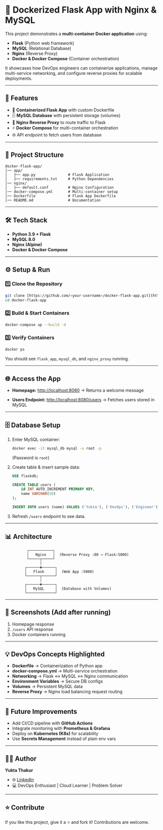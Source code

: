 # 🚀 Dockerized Flask App with Nginx & MySQL

This project demonstrates a **multi-container Docker application** using:

* **Flask** (Python web framework)
* **MySQL** (Relational Database)
* **Nginx** (Reverse Proxy)
* **Docker & Docker Compose** (Container orchestration)

It showcases how DevOps engineers can containerize applications, manage multi-service networking, and configure reverse proxies for scalable deployments.

---

## 📌 Features

* 🐳 **Containerized Flask App** with custom Dockerfile
* 🗄️ **MySQL Database** with persistent storage (volumes)
* 🔄 **Nginx Reverse Proxy** to route traffic to Flask
* ⚡ **Docker Compose** for multi-container orchestration
* 🌐 API endpoint to fetch users from database

---

## 📂 Project Structure

```
docker-flask-app/
│── app/
│   ├── app.py               # Flask Application
│   ├── requirements.txt     # Python Dependencies
│── nginx/
│   ├── default.conf         # Nginx Configuration
│── docker-compose.yml       # Multi-container setup
│── Dockerfile               # Flask App Dockerfile
│── README.md                # Documentation
```

---

## 🛠️ Tech Stack

* **Python 3.9 + Flask**
* **MySQL 8.0**
* **Nginx (Alpine)**
* **Docker & Docker Compose**

---

## ⚙️ Setup & Run

### 1️⃣ Clone the Repository

```bash
git clone [https://github.com/<your-username>/docker-flask-app.git](https://github.com/Yukta-16/Dockerized-Flask-App-with-Nginx-MySQL.git)
cd docker-flask-app
```

### 2️⃣ Build & Start Containers

```bash
docker-compose up --build -d
```

### 3️⃣ Verify Containers

```bash
docker ps
```

You should see `flask_app`, `mysql_db`, and `nginx_proxy` running.

---

## 🌐 Access the App

* **Homepage:** [http://localhost:8080](http://localhost:8080)
  → Returns a welcome message

* **Users Endpoint:** [http://localhost:8080/users](http://localhost:8080/users)
  → Fetches users stored in MySQL

---

## 🗄️ Database Setup

1. Enter MySQL container:

   ```bash
   docker exec -it mysql_db mysql -u root -p
   ```

   (Password is `root`)

2. Create table & insert sample data:

   ```sql
   USE flaskdb;

   CREATE TABLE users (
       id INT AUTO_INCREMENT PRIMARY KEY,
       name VARCHAR(50)
   );

   INSERT INTO users (name) VALUES ('Yukta'), ('DevOps'), ('Engineer');
   ```

3. Refresh `/users` endpoint to see data.

---

## 📊 Architecture

```
          ┌───────────┐
          │   Nginx   │  (Reverse Proxy :80 → Flask:5000)
          └─────┬─────┘
                │
         ┌──────▼──────┐
         │   Flask     │  (Web App :5000)
         └──────┬──────┘
                │
         ┌──────▼──────┐
         │   MySQL     │  (Database with Volumes)
         └─────────────┘
```

---

## 📸 Screenshots (Add after running)

1. Homepage response
2. `/users` API response
3. Docker containers running

---

## 💡 DevOps Concepts Highlighted

* **Dockerfile** → Containerization of Python app
* **docker-compose.yml** → Multi-service orchestration
* **Networking** → Flask ↔ MySQL ↔ Nginx communication
* **Environment Variables** → Secure DB configs
* **Volumes** → Persistent MySQL data
* **Reverse Proxy** → Nginx load balancing request routing

---

## 🚀 Future Improvements

* Add CI/CD pipeline with **GitHub Actions**
* Integrate monitoring with **Prometheus & Grafana**
* Deploy on **Kubernetes (K8s)** for scalability
* Use **Secrets Management** instead of plain env vars

---

## 👩‍💻 Author

**Yukta Thakur**

* 🌐 [LinkedIn](https://linkedin.com/in/your-profile)
* 💻 DevOps Enthusiast | Cloud Learner | Problem Solver

---

## ⭐ Contribute

If you like this project, give it a ⭐ and fork it! Contributions are welcome.

